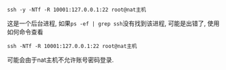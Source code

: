 
```
ssh -y -NTf -R 10001:127.0.0.1:22 root@nat主机
```

这是一个后台进程, 如果`ps -ef | grep ssh`没有找到该进程, 可能是出错了, 使用如何命令查看

```
ssh -NTf -R 10001:127.0.0.1:22 root@nat主机
```

可能会由于nat主机不允许账号密码登录.

